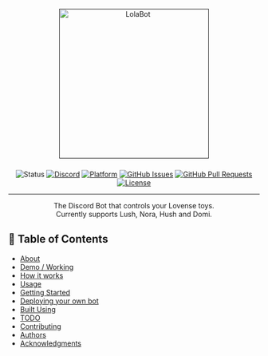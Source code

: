 <p align="center">
  <a href="" rel="noopener">
 <img width=300px height=300px src="https://imgur.com/zLVEWVU.png" alt="LolaBot"></a>
</p>

<h3 align="center"></h3>

<div align="center">

  ![Status](https://img.shields.io/badge/status-active-success?style=for-the-badge&logo=appveyor)
  [![Discord](https://img.shields.io/discord/813192428256231425?style=for-the-badge)](https://discord.gg/4VGtUNKrkT)
  [![Platform](https://img.shields.io/badge/Platform-Discord-blueviolet?style=for-the-badge&logo=appveyor)](https://github.com/search?q=discord)
  [![GitHub Issues](https://img.shields.io/github/issues/lolabray/lolabot?style=for-the-badge)](https://github.com/lolabray/lolabot/issues)
  [![GitHub Pull Requests](https://img.shields.io/github/issues-pr/lolabray/lolabot?style=for-the-badge)](https://github.com/lolabray/lolabot/pulls)
  [![License](https://img.shields.io/github/license/lolabray/lolabot?style=for-the-badge)](/LICENSE)

</div>

---

<p align="center"> The Discord Bot that controls your Lovense toys.
    <br> Currently supports Lush, Nora, Hush and Domi.
</p>

## 📝 Table of Contents
+ [About](#about)
+ [Demo / Working](#demo)
+ [How it works](#working)
+ [Usage](#usage)
+ [Getting Started](#getting_started)
+ [Deploying your own bot](#deployment)
+ [Built Using](#built_using)
+ [TODO](../todo.md)
+ [Contributing](../CONTRIBUTING.md)
+ [Authors](#authors)
+ [Acknowledgments](#acknowledgement)
